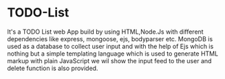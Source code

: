 # TODO-List
It's a TODO List web App build by using HTML,Node.Js with different dependencies like express, mongoose, ejs, bodyparser etc. MongoDB is used as a database to collect user input and with the help of Ejs which is nothing but a simple templating language which is used to generate HTML markup with plain JavaScript we wil show the input feed to the user and delete function is also provided.
